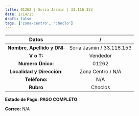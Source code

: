 ```yaml
---
title: 01262 | Soria Jasmin | 33.116.153
date: 1/14/23
draft: false
tags: ['zona-centro', 'choclo']
---
```


|          **Datos**          |             /             |
|:---------------------------:|:-------------------------:|
| **Nombre, Apellido y DNI:** | Soria Jasmin / 33.116.153 |
|          **V o T:**         |          Vendedor         |
|      **Numero Único:**      |           01262           |
|  **Localidad y Dirección:** |     Zona Centro / N/A     |
|        **Teléfono:**        |            N/A            |
|          **Rubro**          |          Choclos          |

**Estado de Pago:** **PAGO COMPLETO**

**Correo:** N/A
